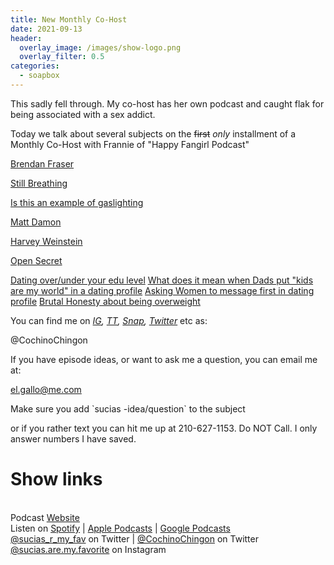 ```yaml
---
title: New Monthly Co-Host
date: 2021-09-13
header:
  overlay_image: /images/show-logo.png
  overlay_filter: 0.5
categories:
  - soapbox
---
```

This sadly fell through. My co-host has her own podcast and caught flak for being associated with a sex addict.

Today we talk about several subjects on the ~~first~~ *only* installment of a Monthly Co-Host with Frannie of "Happy Fangirl Podcast"

[Brendan Fraser](https://www.imdb.com/name/nm0000409/?ref_=fn_al_nm_1)

[Still Breathing](https://www.imdb.com/title/tt0120211/?ref_=nm_flmg_act_55)

[Is this an example of gaslighting](https://www.reddit.com/r/datingoverforty/comments/p8537j/is_this_an_example_of_gaslighting/)

[Matt Damon](https://www.usatoday.com/story/life/2018/01/16/matt-damon-apologizes-metoo-comments-says-hes-shutting-up-now/1038008001/)

[Harvey Weinstein](https://en.wikipedia.org/wiki/Harvey_Weinstein_sexual_abuse_cases)

[Open Secret](https://www.youtube.com/watch?v=xWOXknyBoe4)

[Dating over/under your edu level](https://www.reddit.com/r/datingoverforty/comments/pbotuf/what_is_your_experience_dating_over_or_under_your/) [What does it mean when Dads put "kids are my world" in a dating profile](https://www.reddit.com/r/datingoverforty/comments/p9beua/dads_what_does_it_mean_when_you_put_that_your/?utm_source=share&utm_medium=ios_app&utm_name=iossmf) [Asking Women to message first in dating profile](https://l.messenger.com/l.php?u=https%3A%2F%2Fwww.reddit.com%2Fr%2FOnlineDating%2Fcomments%2Fpjeokm%2Fasking_women_to_message_first_in_my_profile%2F%3Futm_source%3Dshare%26utm_medium%3Dios_app%26utm_name%3Diossmf&h=AT1cHfz5DBuLIm7js8jMuDHy-lKqbS0yRqpmuKqEc6QIf5lEFnGYp_uN-RDaAOxWFctXS4Bn9tdR96rjC_CyYlElqO5YVXeiQK2Nr_iYPIiGQq43Y6R_9YBruAlsBTcTeY30xwIWvuo) [Brutal Honesty about being overweight](https://l.messenger.com/l.php?u=https%3A%2F%2Fwww.reddit.com%2Fr%2FOnlineDating%2Fcomments%2Fpkku7n%2Fbrutal_honesty_about_being_over_weight%2F%3Futm_source%3Dshare%26utm_medium%3Dios_app%26utm_name%3Diossmf&h=AT1cHfz5DBuLIm7js8jMuDHy-lKqbS0yRqpmuKqEc6QIf5lEFnGYp_uN-RDaAOxWFctXS4Bn9tdR96rjC_CyYlElqO5YVXeiQK2Nr_iYPIiGQq43Y6R_9YBruAlsBTcTeY30xwIWvuo)

You can find me on [_IG_](https://www.instagram.com/cochinochingon/)_,_ [_TT_](https://www.tiktok.com/@cochinochingon)_,_ [_Snap_](https://www.snapchat.com/add/@cochinochingon)_,_ [_Twitter_](https://twitter.com/cochinochingon) etc as:

@CochinoChingon

If you have episode ideas, or want to ask me a question, you can email me at:

el.gallo@me.com

Make sure you add \`sucias -idea/question\` to the subject

or if you rather text you can hit me up at 210-627-1153. Do NOT Call. I only answer numbers I have saved.

# Show links

<br> Podcast [Website](https://sucias.xyz)  <a href='https://sucias.xyz'><i class='fas fa-link'></i></a>
<br> Listen on [Spotify](https://open.spotify.com/show/3XjoipCU3QzeIaQAAQpBdW)  <a href='https://open.spotify.com/show/3XjoipCU3QzeIaQAAQpBdW'><i class='fab fa-spotify'></i></a> | [Apple Podcasts](https://podcasts.apple.com/us/podcast/sucias-are-my-favorite/id1548173787)<i class='fas fa-podcast'></i> | [Google Podcasts](https://podcasts.google.com/feed/aHR0cHM6Ly9hbmNob3IuZm0vcy80MjI0YzYzYy9wb2RjYXN0L3Jzcw)  <a href='https://podcasts.google.com/feed/aHR0cHM6Ly9hbmNob3IuZm0vcy80MjI0YzYzYy9wb2RjYXN0L3Jzcw'><i class='fab fa-google-play'></i></a>
<br> [@sucias_r_my_fav](https://twitter.com/sucias_r_my_fav) on Twitter  <a href='https://twitter.com/sucias_r_my_fav'><i class='fab fa-twitter'></i></a> |  [@CochinoChingon](https://twitter.com/cochinochingon) on Twitter <a href='https://twitter.com/cochinochingon'><i class='fab fa-twitter'></i></a>
<br> [@sucias.are.my.favorite](https://instagram.com/sucias.are.my.favorite) on Instagram  <a href='https://www.instagram.com/sucias.are.my.favorite'><i class='fa-brands fa-instagram-square'></i></a>
